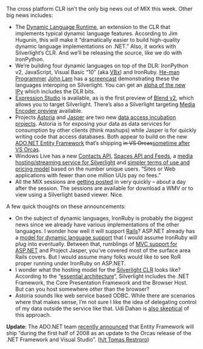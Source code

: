 The cross platform CLR isn’t the only big news out of MIX this week.
Other big news includes:

-   The [Dynamic Language
    Runtime](http://blogs.msdn.com/hugunin/archive/2007/04/30/a-dynamic-language-runtime-dlr.aspx),
    an extension to the CLR that implements typical dynamic language
    features. According to Jim Hugunin, this will make it “dramatically
    easier to build high-quality dynamic language implementations on
    .NET.” Also, it works with Silverlight’s CLR. And we’ll be releasing
    the source, like we do with IronPython.
-   We’re building four dynamic languages on top of the DLR: IronPython
    v2, JavaScript, Visual Basic “10″ (aka
    [VBx](http://www.panopticoncentral.net/archive/2007/05/01/20383.aspx))
    and IronRuby. [He-man
    Programmer](http://www.knowing.net/PermaLink,guid,a3baaf7a-1af3-460a-8486-6b459dab51ed.aspx) [John
    Lam](http://www.iunknown.com/) has a
    [screencast](http://silverlight.net/Learn/learnvideo.aspx?video=74)
    demonstrating these the languages interoping on Silverlight. You can
    get an [alpha of the new
    IPy](http://www.codeplex.com/IronPython/Release/ProjectReleases.aspx?ReleaseId=438) which
    includes the DLR bits.
-   [Expression Studio](http://www.microsoft.com/expression) is
    available, as is the first preview of [Blend
    v2](http://www.microsoft.com/Expression/products/download.aspx?key=blend2maypreview),
    which allows you to target Silverlight. There’s also a Silverlight
    targeting [Media Encoder
    preview](http://www.microsoft.com/Expression/products/download.aspx?key=encoder)
    available.
-   Projects
    [Astoria](http://blogs.msdn.com/adonet/archive/2007/04/30/project-codename-astoria-announced-at-mix-07.aspx)
    and
    [Jasper](http://blogs.msdn.com/adonet/archive/2007/04/30/project-codename-jasper-announced-at-mix-07.aspx)
    are two new [data access incubation
    projects](http://msdn2.microsoft.com/en-us/data/bb419139.aspx).
    Astoria is for exposing your data as data services for consumption
    by other clients (think mashups) while Jasper is for quickly writing
    code that access databases. Both appear to build on the new [ADO.NET
    Entity
    Framework](http://msdn2.microsoft.com/en-us/data/bb419139.aspx)
    that’s shipping ~~in VS Orcas~~[sometime after VS
    Orcas](http://blogs.msdn.com/adonet/archive/2007/04/28/ado-net-entity-framework-update.aspx).
-   Windows Live has a new [Contacts
    API](http://msdn2.microsoft.com/en-us/library/bb463989.aspx),
    [Spaces API and
    Feeds](http://msdn2.microsoft.com/en-us/library/bb447732.aspx), a
    [media hosting/streaming service for
    Silverlight](http://silverlight.live.com/) and [simpler terms of use
    and pricing
    model](http://dev.live.com/blogs/devlive/archive/2007/04/30/108.aspx)
    based on the number unique users. “Sites or Web applications with
    fewer than one million UUs pay no fees.”
-   All the MIX sessions are [getting
    posted](http://sessions.visitmix.com/) in very quickly – about a day
    after the session. The sessions are available for download a WMV or
    to view using a Silverlight based viewer. Nice.

A few quick thoughts on these announcements:

-   On the subject of dynamic languages, IronRuby is probably the
    biggest news since we already have various implementations of the
    other languages. I wonder how well it will support
    [Rails](http://www.rubyonrails.com/)? ASP.NET already has a [model
    for dynamic language
    support](http://quickstarts.asp.net/Futures/dlr/doc/intro.aspx) that
    I would assume IronRuby will plug into eventually. Between that,
    rumblings of [MVC support for
    ASP.NET](http://codebetter.com/blogs/jeffrey.palermo/archive/2007/03/16/Big-News-_2D00_-MVC-framework-for-ASP.NET-in-the-works-_2D00_-level-300.aspx)
    and Project Jasper, you’ve covered most of the surface area Rails
    covers. But I would assume many folks would like to see RoR proper
    running under IronRuby on ASP.NET.
-   I wonder what the hosting model for the [Silverlight
    CLR](http://blogs.msdn.com/jasonz/archive/2007/05/01/origin-of-the-silverlight-clr-and-net-framework.aspx)
    looks like? According to the “[essential
    architecture](http://msdn2.microsoft.com/en-us/library/bb404713.aspx)“,
    Silverlight includes the .NET Framework, the Core Presentation
    Framework and the Browser Host. But can you host somewhere *other*
    than the browser?
-   Astoria sounds like web service based ODBC. While there are
    scenarios where that makes sense, I’m not sure I like the idea of
    delegating control of my data outside the service like that. Udi
    Dahan is [also
    skeptical](http://udidahan.weblogs.us/2007/05/01/astoria-sdo-and-irrelevance/)
    of this approach.

**Update**: The ADO.NET team [recently
announced](http://blogs.msdn.com/adonet/archive/2007/04/28/ado-net-entity-framework-update.aspx)
that Entity Framework will ship “during the first half of 2008 as an
update to the Orcas release of the .NET Framework and Visual Studio”.
([h/t Tomas
Restrpro](http://devhawk.net/CommentView,guid,1EE971D4-CCE6-403C-BF3E-8BFD28E82BBE.aspx#3fc5b2c6-9353-444e-a4d4-1da98a8e0bbd))
